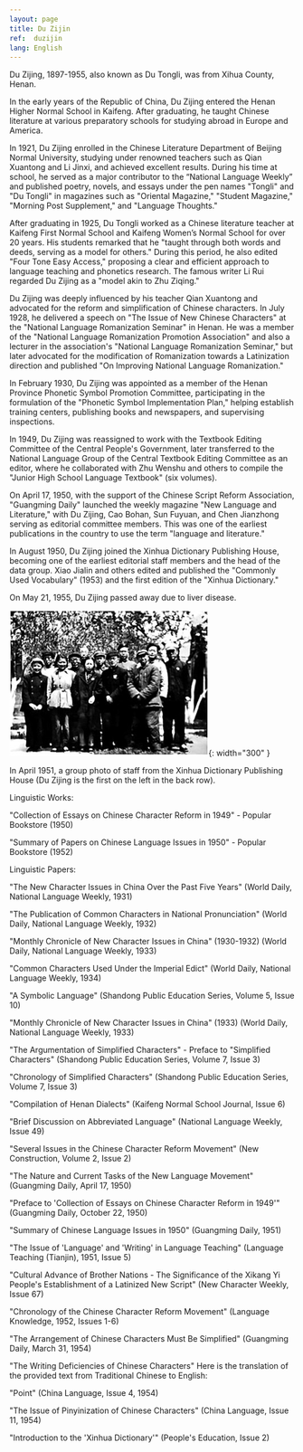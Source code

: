 ```yaml
---
layout: page
title: Du Zijin
ref:  duzijin
lang: English
---
```


Du Zijing, 1897-1955, also known as Du Tongli, was from Xihua County, Henan.

In the early years of the Republic of China, Du Zijing entered the Henan Higher Normal School in Kaifeng. After graduating, he taught Chinese literature at various preparatory schools for studying abroad in Europe and America.

In 1921, Du Zijing enrolled in the Chinese Literature Department of Beijing Normal University, studying under renowned teachers such as Qian Xuantong and Li Jinxi, and achieved excellent results. During his time at school, he served as a major contributor to the “National Language Weekly” and published poetry, novels, and essays under the pen names "Tongli" and "Du Tongli" in magazines such as "Oriental Magazine," "Student Magazine," "Morning Post Supplement," and "Language Thoughts."

After graduating in 1925, Du Tongli worked as a Chinese literature teacher at Kaifeng First Normal School and Kaifeng Women’s Normal School for over 20 years. His students remarked that he "taught through both words and deeds, serving as a model for others." During this period, he also edited "Four Tone Easy Access," proposing a clear and efficient approach to language teaching and phonetics research. The famous writer Li Rui regarded Du Zijing as a "model akin to Zhu Ziqing."

Du Zijing was deeply influenced by his teacher Qian Xuantong and advocated for the reform and simplification of Chinese characters. In July 1928, he delivered a speech on "The Issue of New Chinese Characters" at the "National Language Romanization Seminar" in Henan. He was a member of the "National Language Romanization Promotion Association" and also a lecturer in the association's "National Language Romanization Seminar," but later advocated for the modification of Romanization towards a Latinization direction and published "On Improving National Language Romanization."

In February 1930, Du Zijing was appointed as a member of the Henan Province Phonetic Symbol Promotion Committee, participating in the formulation of the "Phonetic Symbol Implementation Plan," helping establish training centers, publishing books and newspapers, and supervising inspections.

In 1949, Du Zijing was reassigned to work with the Textbook Editing Committee of the Central People's Government, later transferred to the National Language Group of the Central Textbook Editing Committee as an editor, where he collaborated with Zhu Wenshu and others to compile the "Junior High School Language Textbook" (six volumes).

On April 17, 1950, with the support of the Chinese Script Reform Association, "Guangming Daily" launched the weekly magazine "New Language and Literature," with Du Zijing, Cao Bohan, Sun Fuyuan, and Chen Jianzhong serving as editorial committee members. This was one of the earliest publications in the country to use the term "language and literature."

In August 1950, Du Zijing joined the Xinhua Dictionary Publishing House, becoming one of the earliest editorial staff members and the head of the data group.
Xiao Jialin and others edited and published the "Commonly Used Vocabulary" (1953) and the first edition of the "Xinhua Dictionary."

On May 21, 1955, Du Zijing passed away due to liver disease.

![image](/assets/imgs/duzijin.jpg "In April 1951, a group photo of staff from the Xinhua Dictionary Publishing House (Du Zijing is the first on the left in the back row)"){: width="300" }

In April 1951, a group photo of staff from the Xinhua Dictionary Publishing House (Du Zijing is the first on the left in the back row).

Linguistic Works:

"Collection of Essays on Chinese Character Reform in 1949" - Popular Bookstore (1950)

"Summary of Papers on Chinese Language Issues in 1950" - Popular Bookstore (1952)

Linguistic Papers:

"The New Character Issues in China Over the Past Five Years" (World Daily, National Language Weekly, 1931)

"The Publication of Common Characters in National Pronunciation" (World Daily, National Language Weekly, 1932)

"Monthly Chronicle of New Character Issues in China" (1930-1932) (World Daily, National Language Weekly, 1933)

"Common Characters Used Under the Imperial Edict" (World Daily, National Language Weekly, 1934)

"A Symbolic Language" (Shandong Public Education Series, Volume 5, Issue 10)

"Monthly Chronicle of New Character Issues in China" (1933) (World Daily, National Language Weekly, 1933)

"The Argumentation of Simplified Characters" - Preface to "Simplified Characters" (Shandong Public Education Series, Volume 7, Issue 3)

"Chronology of Simplified Characters" (Shandong Public Education Series, Volume 7, Issue 3)

"Compilation of Henan Dialects" (Kaifeng Normal School Journal, Issue 6)

"Brief Discussion on Abbreviated Language" (National Language Weekly, Issue 49)

"Several Issues in the Chinese Character Reform Movement" (New Construction, Volume 2, Issue 2)

"The Nature and Current Tasks of the New Language Movement" (Guangming Daily, April 17, 1950)

"Preface to 'Collection of Essays on Chinese Character Reform in 1949'" (Guangming Daily, October 22, 1950)

"Summary of Chinese Language Issues in 1950" (Guangming Daily, 1951)

"The Issue of 'Language' and 'Writing' in Language Teaching" (Language Teaching (Tianjin), 1951, Issue 5)

"Cultural Advance of Brother Nations - The Significance of the Xikang Yi People's Establishment of a Latinized New Script" (New Character Weekly, Issue 67)

"Chronology of the Chinese Character Reform Movement" (Language Knowledge, 1952, Issues 1-6)

"The Arrangement of Chinese Characters Must Be Simplified" (Guangming Daily, March 31, 1954)

"The Writing Deficiencies of Chinese Characters"
Here is the translation of the provided text from Traditional Chinese to English:

"Point" (China Language, Issue 4, 1954)

"The Issue of Pinyinization of Chinese Characters" (China Language, Issue 11, 1954)

"Introduction to the 'Xinhua Dictionary'" (People's Education, Issue 2)
